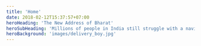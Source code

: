 ```yaml
---
title: 'Home'
date: 2018-02-12T15:37:57+07:00
heroHeading: 'The New Address of Bharat'
heroSubHeading: 'Millions of people in India still struggle with a navigable address. Take your business to every person in the country with us.'
heroBackground: 'images/delivery_boy.jpg'
---
```

